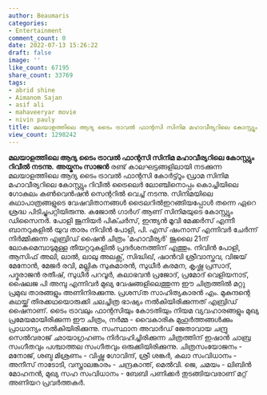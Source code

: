 ```yaml
---
author: Beaumaris
categories:
- Entertainment
comment_count: 0
date: 2022-07-13 15:26:22
draft: false
image: ''
like_count: 67195
share_count: 33769
tags:
- abrid shine
- Aimanom Sajan
- asif ali
- mahaveeryar movie
- nivin pauly
title: മലയാളത്തിലെ ആദ്യ ടൈം ട്രാവൽ ഫാന്റസി സിനിമ മഹാവീര്യറിലെ കോസ്റ്റ്യും റിവീൽ നടന്നു
view_count: 1298242
---
```


**മലയാളത്തിലെ ആദ്യ ടൈം ട്രാവൽ ഫാന്റസി സിനിമ മഹാവീര്യറിലെ കോസ്റ്റ്യും റിവീൽ നടന്നു.** **അയ്മനം സാജൻ** രണ്ട് കാലഘട്ടങ്ങളിലായി നടക്കുന്ന മലയാളത്തിലെ ആദ്യ ടൈം ട്രാവൽ ഫാന്റസി കോർട്ട്റൂം ഡ്രാമ സിനിമ മഹാവീര്യറിലെ കോസ്റ്റ്യും റിവീൽ ട്രൈലെർ ലോഞ്ചിനൊപ്പം കൊച്ചിയിലെ ഗോകുലം കൺവെൻഷൻ സെന്ററിൽ വെച്ച് നടന്നു. സിനിമയിലെ കഥാപാത്രങ്ങളുടെ വേഷവിതാനങ്ങൾ ട്രൈലറിൽഇറങ്ങിയപ്പോൾ തന്നെ ഏറെ ശ്രദ്ധ പിടിച്ചുപറ്റിയിരുന്നു. കജോൽ ഗാർഗ്‌ ആണ് സിനിമയുടെ കോസ്റ്റ്യും ഡിസൈനർ. പോളി ജൂനിയർ പിക്ചർസ്‌, ഇന്ത്യൻ മൂവി മേക്കർസ് എന്നീ ബാനറുകളിൽ യുവ താരം നിവിൻ പോളി, പി. എസ് ഷംനാസ് എന്നിവർ ചേർന്ന് നിർമ്മിക്കുന്ന എബ്രിഡ് ഷൈൻ ചിത്രം 'മഹാവീര്യർ' ജൂലൈ 21ന് ലോകമെമ്പാടുമുള്ള തീയറ്ററുകളിൽ പ്രദർശനത്തിന് എത്തും. നിവിൻ പോളി, ആസിഫ് അലി, ലാൽ, ലാലു അലക്സ്, സിദ്ധിഖ്, ഷാൻവി ശ്രീവാസ്തവ, വിജയ് മേനോൻ, മേജർ രവി, മല്ലിക സുകുമാരൻ, സുധീർ കരമന, കൃഷ്ണ പ്രസാദ്, പദ്മരാജൻ രതീഷ്, സുധീർ പറവൂർ, കലാഭവൻ പ്രജോദ്, പ്രമോദ് വെളിയനാട്, ഷൈലജ പി അമ്പു എന്നിവർ മുഖ്യ വേഷങ്ങളിലെത്തുന്ന ഈ ചിത്രത്തിൽ മറ്റു പ്രമുഖ താരങ്ങളും അണിനിരക്കുന്നു. പ്രശസ്‌ത സാഹിത്യകാരൻ എം. മുകുന്ദന്റെ കഥയ്ക്ക് തിരക്കഥയൊരുക്കി ചലച്ചിത്ര ഭാഷ്യം നൽകിയിരിക്കുന്നത് എബ്രിഡ് ഷൈനാണ്. ടൈം ട്രാവലും ഫാന്റസിയും കോടതിയും നിയമ വ്യവഹാരങ്ങളും മുഖ്യ പ്രമേയമായിരിക്കുന്ന ഈ ചിത്രം, നർമ്മ - വൈകാരിക മുഹൂർത്തങ്ങൾക്കും പ്രാധാന്യം നൽകിയിരിക്കുന്നു. സംസ്ഥാന അവാർഡ് ജേതാവായ ചന്ദ്രു സെൽവരാജ് ഛായാഗ്രഹണം നിർവഹിച്ചിരിക്കുന്ന ചിത്രത്തിന് ഇഷാൻ ചാബ്ര സംഗീതവും പശ്ചാത്തല സംഗീതവും ഒരുക്കിയിരിക്കുന്നു. ചിത്രസംയോജനം - മനോജ്‌, ശബ്ദ മിശ്രണം - വിഷ്ണു ഗോവിന്ദ്, ശ്രീ ശങ്കർ, കലാ സംവിധാനം - അനീസ് നാടോടി, വസ്ത്രാലങ്കാരം - ചന്ദ്രകാന്ത്, മെൽവി. ജെ, ചമയം - ലിബിൻ മോഹനൻ, മുഖ്യ സഹ സംവിധാനം - ബേബി പണിക്കർ തുടങ്ങിയവരാണ് മറ്റ് അണിയറ പ്രവർത്തകർ. &nbsp;